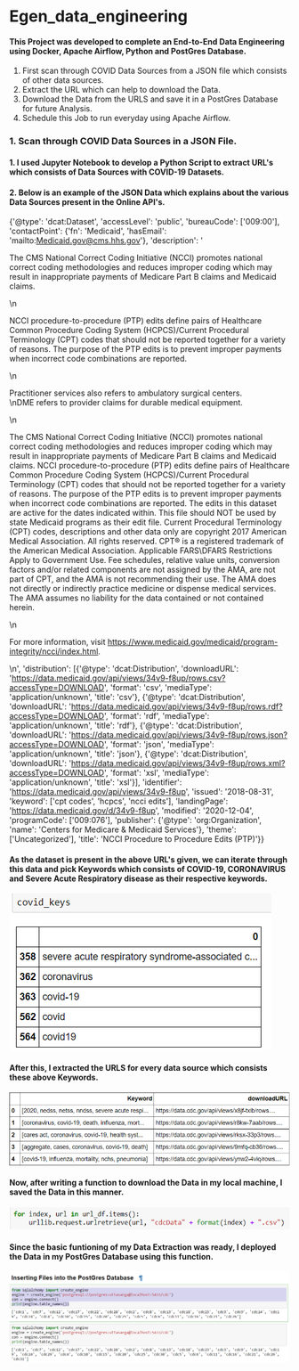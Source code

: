 # Egen_data_engineering


#### This Project was developed to complete an End-to-End Data Engineering using Docker, Apache Airflow, Python and PostGres Database.
1. First scan through COVID Data Sources from a JSON file which consists of other data sources.
2. Extract the URL which can help to download the Data.
3. Download the Data from the URLS and save it in a PostGres Database for future Analysis.
4. Schedule this Job to run everyday using Apache Airflow.


### 1. Scan through COVID Data Sources in a JSON File.
#### 1. I used Jupyter Notebook to develop a Python Script to extract URL's which consists of Data Sources with COVID-19 Datasets.
#### 2. Below is an example of the JSON Data which explains about the various Data Sources present in the Online API's.

 {'@type': 'dcat:Dataset',
  'accessLevel': 'public',
  'bureauCode': ['009:00'],
  'contactPoint': {'fn': 'Medicaid',
   'hasEmail': 'mailto:Medicaid.gov@cms.hhs.gov'},
  'description': '<p>The CMS National Correct Coding Initiative (NCCI) promotes national correct coding methodologies and reduces improper coding which may result in inappropriate payments of Medicare Part B claims and Medicaid claims.</p>\n<p>NCCI procedure-to-procedure (PTP) edits define pairs of Healthcare Common Procedure Coding System (HCPCS)/Current Procedural Terminology (CPT) codes that should not be reported together for a variety of reasons. The purpose of the PTP edits is to prevent improper payments when incorrect code combinations are reported.</p>\n<p>Practitioner services also refers to ambulatory surgical centers.<br />\nDME refers to provider claims for durable medical equipment.</p>\n<p>The CMS National Correct Coding Initiative (NCCI) promotes national correct coding methodologies and reduces improper coding which may result in inappropriate payments of Medicare Part B claims and Medicaid claims. NCCI procedure-to-procedure (PTP) edits define pairs of Healthcare Common Procedure Coding System (HCPCS)/Current Procedural Terminology (CPT) codes that should not be reported together for a variety of reasons. The purpose of the PTP edits is to prevent improper payments when incorrect code combinations are reported. The edits in this dataset are active for the dates indicated within. This file should NOT be used by state Medicaid programs as their edit file. Current Procedural Terminology (CPT) codes, descriptions and other data only are copyright 2017 American Medical Association. All rights reserved. CPT® is a registered trademark of the American Medical Association. Applicable FARS\\DFARS Restrictions Apply to Government Use. Fee schedules, relative value units, conversion factors and/or related components are not assigned by the AMA, are not part of CPT, and the AMA is not recommending their use. The AMA does not directly or indirectly practice medicine or dispense medical services. The AMA assumes no liability for the data contained or not contained herein.</p>\n<p>For more information, visit <a href="https://www.medicaid.gov/medicaid/program-integrity/ncci/index.html">https://www.medicaid.gov/medicaid/program-integrity/ncci/index.html</a>.</p>\n',
  'distribution': [{'@type': 'dcat:Distribution',
    'downloadURL': 'https://data.medicaid.gov/api/views/34v9-f8up/rows.csv?accessType=DOWNLOAD',
    'format': 'csv',
    'mediaType': 'application/unknown',
    'title': 'csv'},
   {'@type': 'dcat:Distribution',
    'downloadURL': 'https://data.medicaid.gov/api/views/34v9-f8up/rows.rdf?accessType=DOWNLOAD',
    'format': 'rdf',
    'mediaType': 'application/unknown',
    'title': 'rdf'},
   {'@type': 'dcat:Distribution',
    'downloadURL': 'https://data.medicaid.gov/api/views/34v9-f8up/rows.json?accessType=DOWNLOAD',
    'format': 'json',
    'mediaType': 'application/unknown',
    'title': 'json'},
   {'@type': 'dcat:Distribution',
    'downloadURL': 'https://data.medicaid.gov/api/views/34v9-f8up/rows.xml?accessType=DOWNLOAD',
    'format': 'xsl',
    'mediaType': 'application/unknown',
    'title': 'xsl'}],
  'identifier': 'https://data.medicaid.gov/api/views/34v9-f8up',
  'issued': '2018-08-31',
  'keyword': ['cpt codes', 'hcpcs', 'ncci edits'],
  'landingPage': 'https://data.medicaid.gov/d/34v9-f8up',
  'modified': '2020-12-04',
  'programCode': ['009:076'],
  'publisher': {'@type': 'org:Organization',
   'name': 'Centers for Medicare & Medicaid Services'},
  'theme': ['Uncategorized'],
  'title': 'NCCI Procedure to Procedure Edits (PTP)'}}
  
  #### As the dataset is present in the above URL's given, we can iterate through this data and pick Keywords which consists of COVID-19, CORONAVIRUS and Severe Acute Respiratory disease as their respective keywords.
  ![ScreenShot](https://github.com/uttasarga9067/Egen_data_engineering/blob/main/1.PNG)
  
  #### After this, I extracted the URLS for every data source which consists these above Keywords.
  ![ScreenShot](https://github.com/uttasarga9067/Egen_data_engineering/blob/main/2.PNG)
  
  #### Now, after writing a function to download the Data in my local machine, I saved the Data in this manner.
   ![ScreenShot](https://github.com/uttasarga9067/Egen_data_engineering/blob/main/3.PNG)
   
  #### Since the basic funtioning of my Data Extraction was ready, I deployed the Data in my PostGres Database using this function.
   ![ScreenShot](https://github.com/uttasarga9067/Egen_data_engineering/blob/main/4.PNG)  
 
